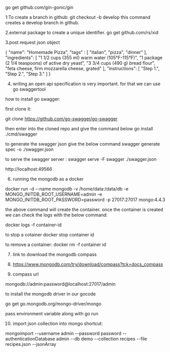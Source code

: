 go get github.com/gin-gonic/gin

1:To create a branch in github:
git checkout -b develop
this command creates a develop branch in github.

2.external package to create a unique identifier.
go get github.com/rs/xid

3.post request json object

{
"name": "Homemade Pizza",
"tags" : [
"italian",
"pizza",
"dinner"
],
"ingredients": [
"1 1/2 cups (355 ml) warm water (105°F-115°F)",
"1 package (2 1/4 teaspoons) of active dry yeast",
"3 3/4 cups (490 g) bread flour",
"feta cheese, firm mozzarella cheese, grated"
],
"instructions": [
"Step 1.",
"Step 2.",
"Step 3."
]
}

4. writing an open api specification is very important.
   for that we can use go swaggertool

how to install go swagger:

first clone it:

git clone https://github.com/go-swagger/go-swagger

then enter into the cloned repo and give the command below
go install ./cmd/swagger

to generate the swagger json give the below command
swagger generate spec -o ./swagger.json

to serve the swagger server :
swagger serve -F swagger ./swagger.json

http://localhost:49566

6. running the mongodb as a docker

docker run -d --name mongodb -v /home/data:/data/db -e MONGO_INITDB_ROOT_USERNAME=admin -e MONGO_INITDB_ROOT_PASSWORD=password -p 27017:27017 mongo:4.4.3

the above command will create the container.
once the container is created we can check the logs with the below command:

docker logs -f container-id

to stop a cotainer
docker stop container id

to remove a container:
docker rm -f container id

7. link to download the mongodb compass
8. https://www.mongodb.com/try/download/compass?tck=docs_compass

9. compass url

mongodb://admin:password@localhost:27017/admin

to install the mongodb driver in our gocode

go get go.mongodb.org/mongo-driver/mongo

pass environment variable along with go run

10. import json collection into mongo shortcut:

mongoimport --username admin --password password --authenticationDatabase admin --db demo --collection recipes --file recipes.json --jsonArray
